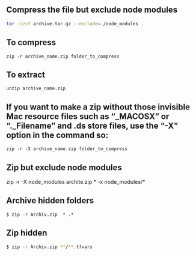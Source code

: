 ## Compress the file but exclude node modules

```bash
tar -czvf archive.tar.gz --exclude=./node_modules .
```


## To compress

`zip -r archive_name.zip folder_to_compress`

## To extract

`unzip archive_name.zip`


## If you want to make a zip without those invisible Mac resource files such as “_MACOSX” or “._Filename” and .ds store files, use the “-X” option in the command so:

`zip -r -X archive_name.zip folder_to_compress`


## Zip but exclude node modules

zip -r -X node_modules archite.zip * -x node_modules/\*


## Archive hidden folders 

```
$ zip -r Archiv.zip  * .*
```

## Zip hidden

```bash
$ zip -r Archiv.zip **/**.tfvars
```
